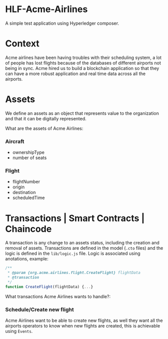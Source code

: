 # HLF-Acme-Airlines
A simple test application using Hyperledger composer.

# Context
Acme airlines have been having troubles with their scheduling system, a lot of people has lost flights because of the databases of different airports not being in sync. Acme hired us to build a blockchain application so that they can have a more robust application and real time data across all the airports.

# Assets
We define an assets as an object that represents value to the organization and that it can be digitally represented.

What are the assets of Acme Airlines: 
### Aircraft 
* ownershipType
* number of seats  
### Flight  
* flightNumber
* origin
* destination
* scheduledTime

# Transactions | Smart Contracts | Chaincode
A transaction is any change to an assets status, including the creation and removal of assets. Transactions are defined in the model (`.cto` files) and the logic is defined in the `lib/logic.js` file. Logic is associated using anotations, example:  
```javascript
/**
 * @param {org.acme.airlines.flight.CreateFlight} flightData
 * @transaction
 */
function CreateFlight(flightData) {...}
```  

What transactions Acme Airlines wants to handle?:
### Schedule/Create new flight
Acme Airlines want to be able to create new flights, as well they want all the airports operators to know when new flights are created, this is achievable using `Èvents`.



